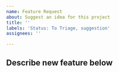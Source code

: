 ```yaml
---
name: Feature Request
about: Suggest an idea for this project
title: ''
labels: 'Status: To Triage, suggestion'
assignees: ''

---
```


## Describe new feature below
